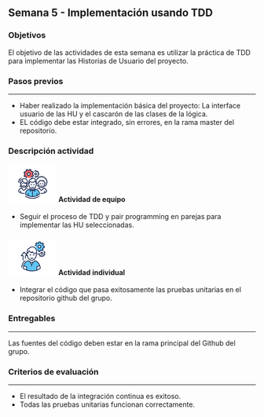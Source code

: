 ## Semana 5  - Implementación usando TDD

### Objetivos

El objetivo de las actividades de esta semana es utilizar la práctica de TDD para implementar las Historias de Usuario del proyecto.

### Pasos previos

---

* Haber realizado la implementación básica del proyecto: La interface usuario de las HU y el cascarón de las clases de la lógica. 
* EL código debe estar integrado, sin errores, en la rama master del repositorio. 


### Descripción actividad

#### ![](./../../assets/images/grupo.png) Actividad de equipo
* Seguir el proceso de TDD y pair programming en parejas para implementar las HU seleccionadas.

#### ![](./../../assets/images/individuo.png) Actividad individual

* Integrar el código que pasa exitosamente las pruebas unitarias en el repositorio github del grupo.

### Entregables
---
Las fuentes del código deben estar en la rama principal del Github del grupo. 

### Criterios de evaluación


---
* El resultado de la integración continua es exitoso.
* Todas las pruebas unitarias funcionan correctamente. 
